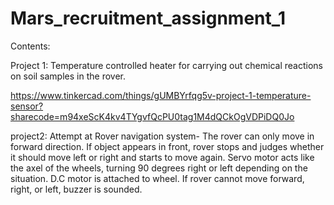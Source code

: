 # Mars_recruitment_assignment_1
Contents:

Project 1: Temperature controlled heater for carrying out chemical reactions on soil samples in the rover.

https://www.tinkercad.com/things/gUMBYrfqg5v-project-1-temperature-sensor?sharecode=m94xeScK4kv4TYgvfQcPU0tag1M4dQCkOgVDPiDQ0Jo

project2: Attempt at Rover navigation system- The rover can only move in forward direction. If object appears in front, rover stops and judges whether it should move left or right and starts to move again. Servo motor acts like the axel of the wheels, turning 90 degrees right or left depending on the situation. D.C motor is attached to wheel. If rover cannot move forward, right, or left, buzzer is sounded.
